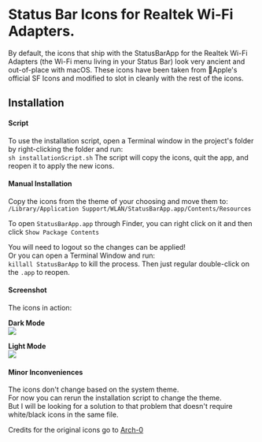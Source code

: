# Status Bar Icons for Realtek Wi-Fi Adapters.

By default, the icons that ship with the StatusBarApp for the Realtek Wi-Fi Adapters (the Wi-Fi menu living in your Status Bar) look very ancient and out-of-place with macOS. These icons have been taken from Apple's official SF Icons and modified to slot in cleanly with the rest of the icons.

## Installation ##

#### Script ####
To use the installation script, open a Terminal window in the project's folder by right-clicking the folder and run:\
`sh installationScript.sh`
The script will copy the icons, quit the app, and reopen it to apply the new icons.

#### Manual Installation ####

Copy the icons from the theme of your choosing and move them to:\
`/Library/Application Support/WLAN/StatusBarApp.app/Contents/Resources`

To open `StatusBarApp.app` through Finder, you can right click on it and then click `Show Package Contents`

You will need to logout so the changes can be applied!\
Or you can open a Terminal Window and run:\
`killall StatusBarApp` to kill the process. Then just regular double-click on the `.app` to reopen.

#### Screenshot ####

The icons in action:

**Dark Mode**\
![](https://i.imgur.com/fzXDwxI.png)

**Light Mode**\
![](https://i.imgur.com/F4MQ2N8.png)

#### Minor Inconveniences ####

The icons don't change based on the system theme.\
For now you can rerun the installation script to change the theme.\
But I will be looking for a solution to that problem that doesn't require white/black icons in the same file.

Credits for the original icons go to [Arch-0](https://github.com/Arch-0)
